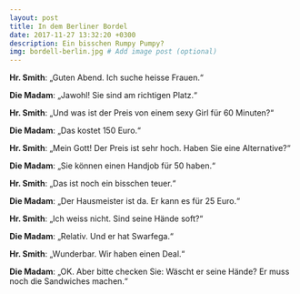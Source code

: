 ```yaml
---
layout: post
title: In dem Berliner Bordel
date: 2017-11-27 13:32:20 +0300
description: Ein bisschen Rumpy Pumpy?
img: bordell-berlin.jpg # Add image post (optional)
---
```


**Hr. Smith**: „Guten Abend. Ich suche heisse Frauen.“

**Die Madam**: „Jawohl! Sie sind am richtigen Platz.“

**Hr. Smith**: „Und was ist der Preis von einem sexy Girl für 60 Minuten?“

**Die Madam**: „Das kostet 150 Euro.“

**Hr. Smith**: „Mein Gott! Der Preis ist sehr hoch. Haben Sie eine Alternative?“

**Die Madam**: „Sie können einen Handjob für 50 haben.“

**Hr. Smith**: „Das ist noch ein bisschen teuer.“

**Die Madam**: „Der Hausmeister ist da. Er kann es für 25 Euro.“

**Hr. Smith**: „Ich weiss nicht. Sind seine Hände soft?“

**Die Madam**: „Relativ. Und er hat Swarfega.“

**Hr. Smith**: „Wunderbar. Wir haben einen Deal.“

**Die Madam**: „OK. Aber bitte checken Sie: Wäscht er seine Hände? Er muss noch die Sandwiches machen.“

